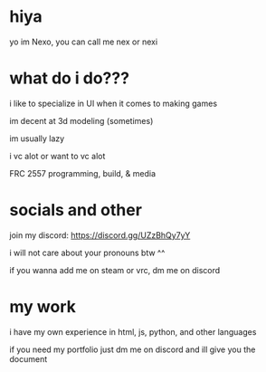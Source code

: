 # hiya
yo im Nexo, you can call me nex or nexi

# what do i do???
i like to specialize in UI when it comes to making games

im decent at 3d modeling (sometimes)

im usually lazy

i vc alot or want to vc alot

FRC 2557 programming, build, & media

# socials and other
join my discord:
https://discord.gg/UZzBhQy7yY 

i will not care about your pronouns btw ^^

if you wanna add me on steam or vrc, dm me on discord

# my work
i have my own experience in html, js, python, and other languages

if you need my portfolio just dm me on discord and ill give you the document
